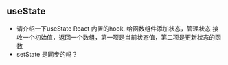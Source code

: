 ## useState 
- 请介绍一下useState 
    React 内置的hook, 给函数组件添加状态，管理状态
    接收一个初始值，返回一个数组，第一项是当前状态值，第二项是更新状态的函数
- setState 是同步的吗？